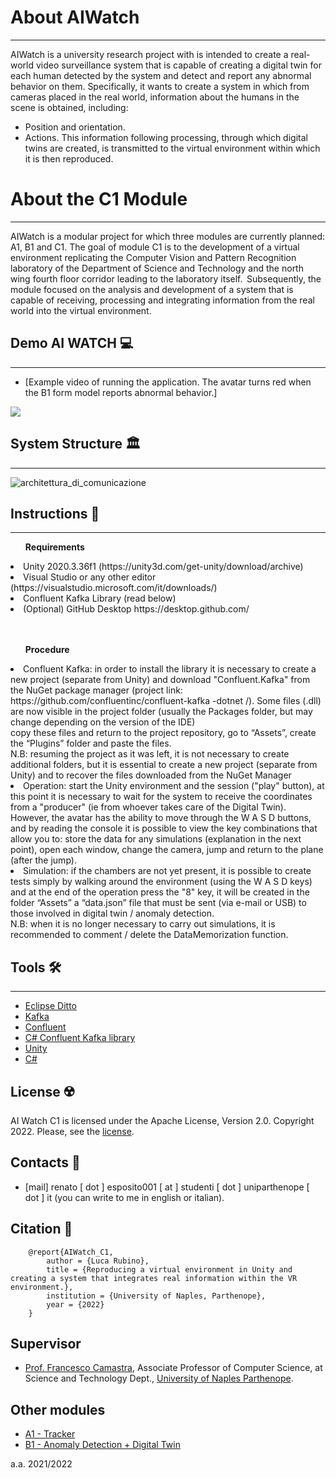 # About AIWatch
***
AIWatch is a university research project with is intended to create a real-world video surveillance system that is capable of creating a digital twin for each human detected by the system and detect and report any abnormal behavior on them. Specifically, it wants to create a system in which from cameras placed in the real world, information about the humans in the scene is obtained, including:
- Position and orientation.
- Actions.
This information following processing, through which digital twins are created, is transmitted to the virtual environment within which it is then reproduced.

# About the C1 Module
***
AIWatch is a modular project for which three modules are currently planned: A1, B1 and C1.
The goal of module C1 is to the development of a virtual environment replicating the Computer Vision and Pattern Recognition laboratory of the Department of Science and Technology and the north wing fourth floor corridor leading to the laboratory itself.  Subsequently, the module focused on the analysis and development of a system that is capable of receiving, processing and integrating information from the real world into the virtual environment.  


## Demo AI WATCH 💻
***
- [Example video of running the application. The avatar turns red when the B1 form model reports abnormal behavior.]

[![](https://markdown-videos.deta.dev/youtube/SLqecnDKiSg)](https://youtu.be/SLqecnDKiSg)

## System Structure 🏛
***
![architettura_di_comunicazione](https://user-images.githubusercontent.com/53092291/203617948-1c0f1736-ca8b-4d35-9bc2-3db1e3901fb4.png)

## Instructions 🚀
***
<ul><strong>Requirements</strong> </ul> 
  <li>Unity 2020.3.36f1 (https://unity3d.com/get-unity/download/archive)</li>
  <li>Visual Studio or any other editor (https://visualstudio.microsoft.com/it/downloads/)</li>
  <li>Confluent Kafka Library (read below)</li>
  <li>(Optional) GitHub Desktop https://desktop.github.com/</li>
<br><br>

<ul><strong>Procedure</strong> </ul>
  <li>Confluent Kafka: in order to install the library it is necessary to create a new project (separate from Unity) and download "Confluent.Kafka" from the NuGet package manager (project link: https://github.com/confluentinc/confluent-kafka -dotnet /). Some files (.dll) are now visible in the project folder (usually the Packages folder, but may change depending on the version of the IDE) <br>
  copy these files and return to the project repository, go to
  “Assets”, create the “Plugins” folder and paste the files.<br>
  N.B: resuming the project as it was left, it is not necessary to create additional folders, but it is essential to create a new project (separate from Unity) and to recover the files downloaded from the NuGet Manager</li>
  <li>Operation: start the Unity environment and the session ("play" button), at this point it is necessary to wait for the system to receive the coordinates from a "producer" (ie from whoever takes care of the Digital Twin).</li>
  However, the avatar has the ability to move through the W A S D buttons, and by reading the console it is possible to view the key combinations that allow you to:
  store the data for any simulations (explanation in the next point), open each window, change the camera, jump and return to the plane (after the jump).
  <li>Simulation: if the chambers are not yet present, it is possible to create tests simply by walking around the environment (using the W A S D keys) and at the end of the operation press the "8" key, it will be created in the folder “Assets” a “data.json” file that must be sent (via e-mail or USB) to those involved in digital twin / anomaly detection. </li>
N.B: when it is no longer necessary to carry out simulations, it is recommended to comment / delete the DataMemorization function.



## Tools 🛠
***
- [Eclipse Ditto](https://www.eclipse.org/ditto/)
- [Kafka](https://kafka.apache.org/)
- [Confluent](https://www.confluent.io/)
- [C# Confluent Kafka library](https://github.com/confluentinc/confluent-kafka-dotnet)
- [Unity](https://unity.com/)
- [C#](https://learn.microsoft.com/it-it/dotnet/csharp/)


## License ☢️
AI Watch C1 is licensed under the Apache License, Version 2.0. Copyright 2022. Please, see the [license](https://github.com/Luruu/AI_Watch_B1/blob/main/LICENSE).

## Contacts 🪪
- [mail] renato [ dot ] esposito001 [ at ] studenti [ dot ] uniparthenope [ dot ] it (you can write to me in english or italian).


## Citation 📖
```
    @report{AIWatch_C1,
        author = {Luca Rubino},
        title = {Reproducing a virtual environment in Unity and creating a system that integrates real information within the VR environment.},
        institution = {University of Naples, Parthenope},
        year = {2022}
    }
```

## Supervisor
- [Prof. Francesco Camastra](https://www.researchgate.net/profile/Francesco-Camastra), Associate Professor of Computer Science, at Science and Technology Dept.,  [University of Naples Parthenope](https://www.uniparthenope.it/).


## Other modules
- [A1 - Tracker](https://github.com/dennewbie/AI_Watch_A1)
- [B1 - Anomaly Detection + Digital Twin](https://github.com/Luruu/AI_Watch_B1)

a.a. 2021/2022
